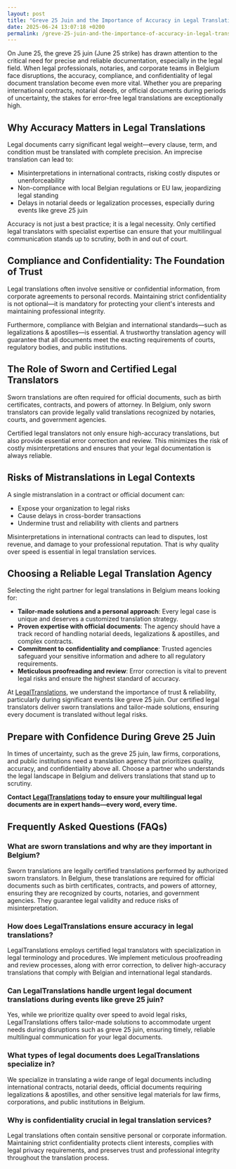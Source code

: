 ```yaml
---
layout: post
title: "Greve 25 Juin and the Importance of Accuracy in Legal Translations"
date: 2025-06-24 13:07:18 +0200
permalink: /greve-25-juin-and-the-importance-of-accuracy-in-legal-translations/
---
```

On June 25, the greve 25 juin (June 25 strike) has drawn attention to the critical need for precise and reliable documentation, especially in the legal field. When legal professionals, notaries, and corporate teams in Belgium face disruptions, the accuracy, compliance, and confidentiality of legal document translation become even more vital. Whether you are preparing international contracts, notarial deeds, or official documents during periods of uncertainty, the stakes for error-free legal translations are exceptionally high.

## Why Accuracy Matters in Legal Translations

Legal documents carry significant legal weight—every clause, term, and condition must be translated with complete precision. An imprecise translation can lead to:

- Misinterpretations in international contracts, risking costly disputes or unenforceability
- Non-compliance with local Belgian regulations or EU law, jeopardizing legal standing
- Delays in notarial deeds or legalization processes, especially during events like greve 25 juin

Accuracy is not just a best practice; it is a legal necessity. Only certified legal translators with specialist expertise can ensure that your multilingual communication stands up to scrutiny, both in and out of court.

## Compliance and Confidentiality: The Foundation of Trust

Legal translations often involve sensitive or confidential information, from corporate agreements to personal records. Maintaining strict confidentiality is not optional—it is mandatory for protecting your client's interests and maintaining professional integrity.

Furthermore, compliance with Belgian and international standards—such as legalizations & apostilles—is essential. A trustworthy translation agency will guarantee that all documents meet the exacting requirements of courts, regulatory bodies, and public institutions.

## The Role of Sworn and Certified Legal Translators

Sworn translations are often required for official documents, such as birth certificates, contracts, and powers of attorney. In Belgium, only sworn translators can provide legally valid translations recognized by notaries, courts, and government agencies.

Certified legal translators not only ensure high-accuracy translations, but also provide essential error correction and review. This minimizes the risk of costly misinterpretations and ensures that your legal documentation is always reliable.

## Risks of Mistranslations in Legal Contexts

A single mistranslation in a contract or official document can:

- Expose your organization to legal risks
- Cause delays in cross-border transactions
- Undermine trust and reliability with clients and partners

Misinterpretations in international contracts can lead to disputes, lost revenue, and damage to your professional reputation. That is why quality over speed is essential in legal translation services.

## Choosing a Reliable Legal Translation Agency

Selecting the right partner for legal translations in Belgium means looking for:

- **Tailor-made solutions and a personal approach**: Every legal case is unique and deserves a customized translation strategy.
- **Proven expertise with official documents**: The agency should have a track record of handling notarial deeds, legalizations & apostilles, and complex contracts.
- **Commitment to confidentiality and compliance**: Trusted agencies safeguard your sensitive information and adhere to all regulatory requirements.
- **Meticulous proofreading and review**: Error correction is vital to prevent legal risks and ensure the highest standard of accuracy.

At [LegalTranslations](https://www.legaltranslations.be/), we understand the importance of trust & reliability, particularly during significant events like greve 25 juin. Our certified legal translators deliver sworn translations and tailor-made solutions, ensuring every document is translated without legal risks.

## Prepare with Confidence During Greve 25 Juin

In times of uncertainty, such as the greve 25 juin, law firms, corporations, and public institutions need a translation agency that prioritizes quality, accuracy, and confidentiality above all. Choose a partner who understands the legal landscape in Belgium and delivers translations that stand up to scrutiny.

**Contact [LegalTranslations](https://www.legaltranslations.be/) today to ensure your multilingual legal documents are in expert hands—every word, every time.**

## Frequently Asked Questions (FAQs)

### What are sworn translations and why are they important in Belgium?

Sworn translations are legally certified translations performed by authorized sworn translators. In Belgium, these translations are required for official documents such as birth certificates, contracts, and powers of attorney, ensuring they are recognized by courts, notaries, and government agencies. They guarantee legal validity and reduce risks of misinterpretation.

### How does LegalTranslations ensure accuracy in legal translations?

LegalTranslations employs certified legal translators with specialization in legal terminology and procedures. We implement meticulous proofreading and review processes, along with error correction, to deliver high-accuracy translations that comply with Belgian and international legal standards.

### Can LegalTranslations handle urgent legal document translations during events like greve 25 juin?

Yes, while we prioritize quality over speed to avoid legal risks, LegalTranslations offers tailor-made solutions to accommodate urgent needs during disruptions such as greve 25 juin, ensuring timely, reliable multilingual communication for your legal documents.

### What types of legal documents does LegalTranslations specialize in?

We specialize in translating a wide range of legal documents including international contracts, notarial deeds, official documents requiring legalizations & apostilles, and other sensitive legal materials for law firms, corporations, and public institutions in Belgium.

### Why is confidentiality crucial in legal translation services?

Legal translations often contain sensitive personal or corporate information. Maintaining strict confidentiality protects client interests, complies with legal privacy requirements, and preserves trust and professional integrity throughout the translation process.

<script type="application/ld+json">
{
  "@context": "https://schema.org",
  "@type": "BlogPosting",
  "headline": "Greve 25 Juin and the Importance of Accuracy in Legal Translations",
  "description": "This blog post highlights the critical need for precise and reliable legal document translations in Belgium, especially during disruptions like greve 25 juin. It emphasizes accuracy, compliance, confidentiality, and choosing a trusted legal translation agency.",
  "author": {
    "@type": "Person",
    "name": "LegalTranslations"
  },
  "publisher": {
    "@type": "Person",
    "name": "LegalTranslations"
  },
  "mainEntityOfPage": {
    "@type": "WebPage",
    "@id": "https://www.legaltranslations.be/blog/greve-25-juin-importance-accuracy-legal-translations"
  },
  "datePublished": "2024-06-25",
  "dateModified": "2024-06-25",
  "inLanguage": "en",
  "keywords": "Sworn translations, Legal translations, Multilingual communication, International contracts, Notarial deeds, Official documents, Legalizations & apostilles, Proofreading and review, Translation strategy, Translation agency, Quality over speed, Tailor-made solutions and personal approach, Trust & reliability, Translations without legal risks, Error correction, Misinterpretations in international contracts, legal translation services, certified legal translators, accurate legal document translation",
  "articleSection": [
    "Legal Translations",
    "Certified Legal Translators",
    "Sworn Translations",
    "International Contracts",
    "Legal Compliance",
    "Confidentiality"
  ]
}
</script>

<script type="application/ld+json">
{
  "@context": "https://schema.org",
  "@type": "FAQPage",
  "mainEntity": [
    {
      "@type": "Question",
      "name": "What are sworn translations and why are they important in Belgium?",
      "acceptedAnswer": {
        "@type": "Answer",
        "text": "Sworn translations are legally certified translations performed by authorized sworn translators. In Belgium, these translations are required for official documents such as birth certificates, contracts, and powers of attorney, ensuring they are recognized by courts, notaries, and government agencies. They guarantee legal validity and reduce risks of misinterpretation."
      }
    },
    {
      "@type": "Question",
      "name": "How does LegalTranslations ensure accuracy in legal translations?",
      "acceptedAnswer": {
        "@type": "Answer",
        "text": "LegalTranslations employs certified legal translators with specialization in legal terminology and procedures. We implement meticulous proofreading and review processes, along with error correction, to deliver high-accuracy translations that comply with Belgian and international legal standards."
      }
    },
    {
      "@type": "Question",
      "name": "Can LegalTranslations handle urgent legal document translations during events like greve 25 juin?",
      "acceptedAnswer": {
        "@type": "Answer",
        "text": "Yes, while we prioritize quality over speed to avoid legal risks, LegalTranslations offers tailor-made solutions to accommodate urgent needs during disruptions such as greve 25 juin, ensuring timely, reliable multilingual communication for your legal documents."
      }
    },
    {
      "@type": "Question",
      "name": "What types of legal documents does LegalTranslations specialize in?",
      "acceptedAnswer": {
        "@type": "Answer",
        "text": "We specialize in translating a wide range of legal documents including international contracts, notarial deeds, official documents requiring legalizations & apostilles, and other sensitive legal materials for law firms, corporations, and public institutions in Belgium."
      }
    },
    {
      "@type": "Question",
      "name": "Why is confidentiality crucial in legal translation services?",
      "acceptedAnswer": {
        "@type": "Answer",
        "text": "Legal translations often contain sensitive personal or corporate information. Maintaining strict confidentiality protects client interests, complies with legal privacy requirements, and preserves trust and professional integrity throughout the translation process."
      }
    }
  ]
}
</script>